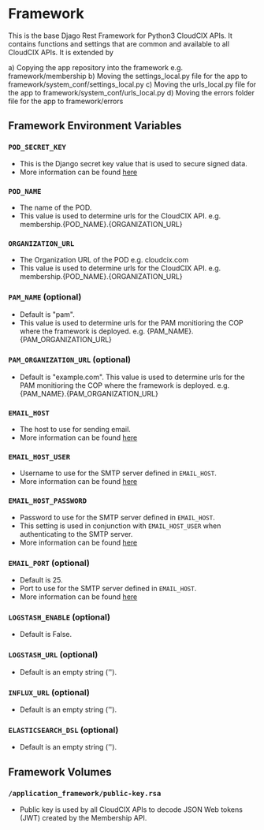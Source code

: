 # Framework

This is the base Djago Rest Framework for Python3 CloudCIX APIs. It contains functions and settings that are common and available to all CloudCIX APIs. It is extended by 

a) Copying the app repository into the framework e.g. framework/membership
b) Moving the settings_local.py file for the app to framework/system_conf/settings_local.py
c) Moving the urls_local.py file for the app to framework/system_conf/urls_local.py
d) Moving the errors folder file for the app to framework/errors

## Framework Environment Variables

### `POD_SECRET_KEY`
- This is the Django secret key value that is used to secure signed data. 
- More information can be found [here](https://docs.djangoproject.com/en/2.2/topics/signing/#protecting-the-secret-key)

### `POD_NAME`
- The name of the POD. 
- This value is used to determine urls for the CloudCIX API. e.g. membership.{POD_NAME}.{ORGANIZATION_URL}


### `ORGANIZATION_URL`
- The Organization URL of the POD e.g. cloudcix.com 
- This value is used to determine urls for the CloudCIX API. e.g. membership.{POD_NAME}.{ORGANIZATION_URL}

### `PAM_NAME` (optional)
- Default is "pam". 
- This value is used to determine urls for the PAM monitioring the COP where the framework is deployed. e.g. {PAM_NAME}.{PAM_ORGANIZATION_URL}

### `PAM_ORGANIZATION_URL` (optional)
- Default is "example.com". This value is used to determine urls for the PAM monitioring the COP where the framework is deployed. e.g. {PAM_NAME}.{PAM_ORGANIZATION_URL}

### `EMAIL_HOST` 
- The host to use for sending email.
- More information can be found [here](https://docs.djangoproject.com/en/2.2/ref/settings/#email-host)

### `EMAIL_HOST_USER` 
- Username to use for the SMTP server defined in `EMAIL_HOST`. 
- More information can be found [here](https://docs.djangoproject.com/en/2.2/ref/settings/#email-host-user)

### `EMAIL_HOST_PASSWORD` 
- Password to use for the SMTP server defined in `EMAIL_HOST`. 
- This setting is used in conjunction with `EMAIL_HOST_USER` when authenticating to the SMTP server.
- More information can be found [here](https://docs.djangoproject.com/en/2.2/ref/settings/#email-host-password)

### `EMAIL_PORT` (optional)
- Default is 25.
- Port to use for the SMTP server defined in `EMAIL_HOST`. 
- More information can be found [here](https://docs.djangoproject.com/en/2.2/ref/settings/#email-port)

### `LOGSTASH_ENABLE` (optional)
- Default is False.

### `LOGSTASH_URL` (optional)
- Default is an empty string ('').

### `INFLUX_URL` (optional)
- Default is an empty string ('').

### `ELASTICSEARCH_DSL` (optional)
- Default is an empty string ('').

## Framework Volumes

### `/application_framework/public-key.rsa`
- Public key is used by all CloudCIX APIs to decode JSON Web tokens (JWT) created by the Membership API.
